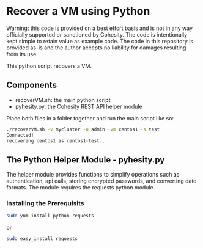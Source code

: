 # Recover a VM using Python

Warning: this code is provided on a best effort basis and is not in any way officially supported or sanctioned by Cohesity. The code is intentionally kept simple to retain value as example code. The code in this repository is provided as-is and the author accepts no liability for damages resulting from its use.

This python script recovers a VM.

## Components

* recoverVM.sh: the main python script
* pyhesity.py: the Cohesity REST API helper module

Place both files in a folder together and run the main script like so:

```bash
./recoverVM.sh -v mycluster -u admin -vm centos1 -s test
Connected!
recovering centos1 as centos1-test...
```

## The Python Helper Module - pyhesity.py
The helper module provides functions to simplify operations such as authentication, api calls, storing encrypted passwords, and converting date formats. The module requires the requests python module.

### Installing the Prerequisits
```bash
sudo yum install python-requests
```
or

```bash
sudo easy_install requests
```
